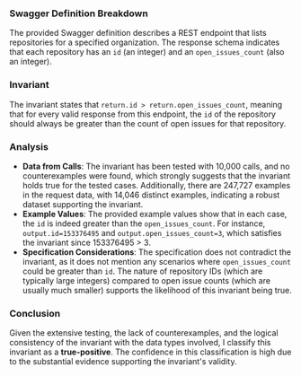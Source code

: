 ### Swagger Definition Breakdown
The provided Swagger definition describes a REST endpoint that lists repositories for a specified organization. The response schema indicates that each repository has an `id` (an integer) and an `open_issues_count` (also an integer). 

### Invariant
The invariant states that `return.id > return.open_issues_count`, meaning that for every valid response from this endpoint, the `id` of the repository should always be greater than the count of open issues for that repository. 

### Analysis
- **Data from Calls**: The invariant has been tested with 10,000 calls, and no counterexamples were found, which strongly suggests that the invariant holds true for the tested cases. Additionally, there are 247,727 examples in the request data, with 14,046 distinct examples, indicating a robust dataset supporting the invariant.
- **Example Values**: The provided example values show that in each case, the `id` is indeed greater than the `open_issues_count`. For instance, `output.id=153376495` and `output.open_issues_count=3`, which satisfies the invariant since 153376495 > 3.
- **Specification Considerations**: The specification does not contradict the invariant, as it does not mention any scenarios where `open_issues_count` could be greater than `id`. The nature of repository IDs (which are typically large integers) compared to open issue counts (which are usually much smaller) supports the likelihood of this invariant being true.

### Conclusion
Given the extensive testing, the lack of counterexamples, and the logical consistency of the invariant with the data types involved, I classify this invariant as a **true-positive**. The confidence in this classification is high due to the substantial evidence supporting the invariant's validity.

